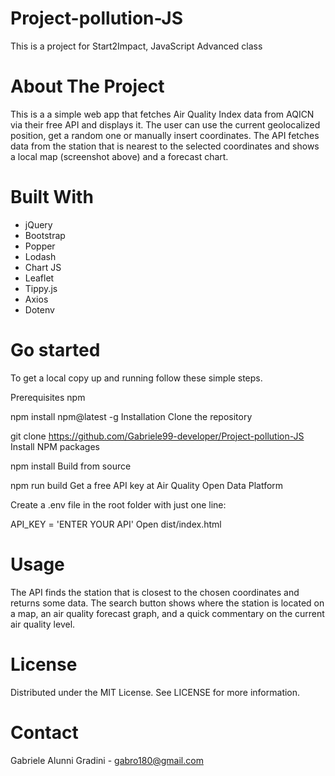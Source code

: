 # Project-pollution-JS
This is a project for Start2Impact, JavaScript Advanced class

# About The Project
This is a a simple web app that fetches Air Quality Index data from AQICN via their free API and displays it.
The user can use the current geolocalized position, get a random one or manually insert coordinates.
The API fetches data from the station that is nearest to the selected coordinates and shows a local map (screenshot above) and a forecast chart.

# Built With
* jQuery
* Bootstrap
* Popper
* Lodash
* Chart JS
* Leaflet
* Tippy.js
* Axios
* Dotenv

# Go started
To get a local copy up and running follow these simple steps.

Prerequisites
npm

npm install npm@latest -g
Installation
Clone the repository

git clone https://github.com/Gabriele99-developer/Project-pollution-JS
Install NPM packages

npm install
Build from source

npm run build
Get a free API key at Air Quality Open Data Platform

Create a .env file in the root folder with just one line:

API_KEY = 'ENTER YOUR API'
Open dist/index.html

# Usage
The API finds the station that is closest to the chosen coordinates and returns some data.
The search button shows where the station is located on a map, an air quality forecast graph, and a quick commentary on the current air quality level.

# License
Distributed under the MIT License. See LICENSE for more information.

# Contact 
Gabriele Alunni Gradini - gabro180@gmail.com 

